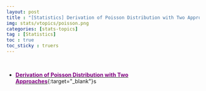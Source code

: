 ```yaml
---
layout: post
title : "[Statistics] Derivation of Poisson Distribution with Two Approaches"
img: stats/vtopics/poisson.png
categories: [stats-topics] 
tag : [Statistics]
toc : true
toc_sticky : truers
---
```


<br>

- [<span style="color:purple">**Derivation of Poisson Distribution with Two Approaches**</span>](https://drive.google.com/file/d/1b1Ebr1Aq0o1JgtjmWk7NINuDZgNQw4N4/view?usp=share_link){:target="_blank"}s



